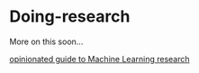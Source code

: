 # Doing-research

More on this soon...

[opinionated guide to Machine Learning research](http://joschu.net/blog/opinionated-guide-ml-research.html)

